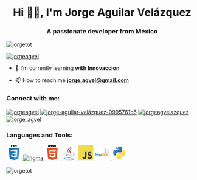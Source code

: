<h1 align="center">Hi 😮‍💨, I'm Jorge Aguilar Velázquez</h1>
<h3 align="center">A passionate developer from México</h3>

<p align="left"> <img src="https://komarev.com/ghpvc/?username=jorgetot&label=Profile%20views&color=0e75b6&style=flat" alt="jorgetot" /> </p>

<p align="left"> <a href="https://twitter.com/jorgeagvel" target="blank"><img src="https://img.shields.io/twitter/follow/jorgeagvel?logo=twitter&style=for-the-badge" alt="jorgeagvel" /></a> </p>

- 🌱 I’m currently learning **with Innovaccion**

- 📫 How to reach me **jorge.agvel@gmail.com**

<h3 align="left">Connect with me:</h3>
<p align="left">
<a href="https://twitter.com/jorgeagvel" target="blank"><img align="center" src="https://raw.githubusercontent.com/rahuldkjain/github-profile-readme-generator/master/src/images/icons/Social/twitter.svg" alt="jorgeagvel" height="30" width="40" /></a>
<a href="https://linkedin.com/in/jorge-aguilar-velázquez-0995761b5" target="blank"><img align="center" src="https://raw.githubusercontent.com/rahuldkjain/github-profile-readme-generator/master/src/images/icons/Social/linked-in-alt.svg" alt="jorge-aguilar-velázquez-0995761b5" height="30" width="40" /></a>
<a href="https://fb.com/jorgeagvelazquez" target="blank"><img align="center" src="https://raw.githubusercontent.com/rahuldkjain/github-profile-readme-generator/master/src/images/icons/Social/facebook.svg" alt="jorgeagvelazquez" height="30" width="40" /></a>
<a href="https://instagram.com/jorge_agvel" target="blank"><img align="center" src="https://raw.githubusercontent.com/rahuldkjain/github-profile-readme-generator/master/src/images/icons/Social/instagram.svg" alt="jorge_agvel" height="30" width="40" /></a>
</p>

<h3 align="left">Languages and Tools:</h3>
<p align="left"> <a href="https://www.w3schools.com/css/" target="_blank" rel="noreferrer"> <img src="https://raw.githubusercontent.com/devicons/devicon/master/icons/css3/css3-original-wordmark.svg" alt="css3" width="40" height="40"/> </a> <a href="https://www.figma.com/" target="_blank" rel="noreferrer"> <img src="https://www.vectorlogo.zone/logos/figma/figma-icon.svg" alt="figma" width="40" height="40"/> </a> <a href="https://www.w3.org/html/" target="_blank" rel="noreferrer"> <img src="https://raw.githubusercontent.com/devicons/devicon/master/icons/html5/html5-original-wordmark.svg" alt="html5" width="40" height="40"/> </a> <a href="https://www.java.com" target="_blank" rel="noreferrer"> <img src="https://raw.githubusercontent.com/devicons/devicon/master/icons/java/java-original.svg" alt="java" width="40" height="40"/> </a> <a href="https://developer.mozilla.org/en-US/docs/Web/JavaScript" target="_blank" rel="noreferrer"> <img src="https://raw.githubusercontent.com/devicons/devicon/master/icons/javascript/javascript-original.svg" alt="javascript" width="40" height="40"/> </a> <a href="https://www.mysql.com/" target="_blank" rel="noreferrer"> <img src="https://raw.githubusercontent.com/devicons/devicon/master/icons/mysql/mysql-original-wordmark.svg" alt="mysql" width="40" height="40"/> </a> <a href="https://www.python.org" target="_blank" rel="noreferrer"> <img src="https://raw.githubusercontent.com/devicons/devicon/master/icons/python/python-original.svg" alt="python" width="40" height="40"/> </a> </p>

<p><img align="center" src="https://github-readme-stats.vercel.app/api/top-langs?username=jorgetot&show_icons=true&locale=en&layout=compact" alt="jorgetot" /></p>
